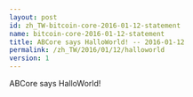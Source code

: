 ```yaml
---
layout: post
id: zh_TW-bitcoin-core-2016-01-12-statement
name: bitcoin-core-2016-01-12-statement
title: ABCore says HalloWorld! -- 2016-01-12
permalink: /zh_TW/2016/01/12/halloworld
version: 1
---
```

ABCore says HalloWorld!
